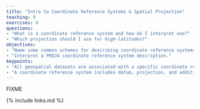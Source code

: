 ```yaml
---
title: "Intro to Coordinate Reference Systems & Spatial Projection"
teaching: 0
exercises: 0
questions:
- "What is a coordinate reference system and how do I interpret one?"
- "Which projection should I use for high-latitudes?"
objectives:
- "Name some common schemes for describing coordinate reference systems."
- "Interpret a PROJ4 coordinate reference system description."
keypoints:
- "All geospatial datasets are associated with a specific coordinate reference system."
- "A coordinate reference system includes datum, projection, and additional parameters specific to the dataset."
---
```

FIXME

{% include links.md %}

